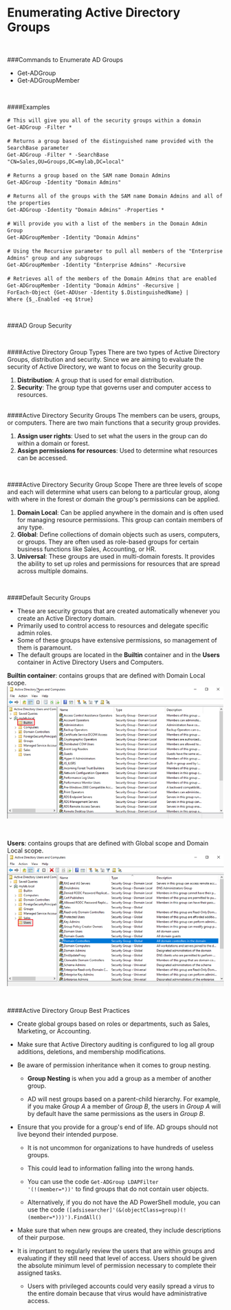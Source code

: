 

# Enumerating Active Directory Groups

<br>

###Commands to Enumerate AD Groups

- Get-ADGroup
- Get-ADGroupMember

<br>

####Examples
    
    # This will give you all of the security groups within a domain
    Get-ADGroup -Filter *

    # Returns a group based of the distinguished name provided with the SearchBase parameter
    Get-ADGroup -Filter * -SearchBase "CN=Sales,OU=Groups,DC=mylab,DC=local"

    # Returns a group based on the SAM name Domain Admins
    Get-ADGroup -Identity "Domain Admins"

    # Returns all of the groups with the SAM name Domain Admins and all of the properties
    Get-ADGroup -Identity "Domain Admins" -Properties *

    # Will provide you with a list of the members in the Domain Admin Group
    Get-ADGroupMember -Identity "Domain Admins"
    
    # Using the Recursive parameter to pull all members of the "Enterprise Admins" group and any subgroups
    Get-ADGroupMember -Identity "Enterprise Admins" -Recursive
    
    # Retrieves all of the members of the Domain Admins that are enabled
    Get-ADGroupMember -Identity "Domain Admins" -Recursive | 
    ForEach-Object {Get-ADUser -Identity $.DistinguishedName} |
    Where {$_.Enabled -eq $true}





<br>

###AD Group Security

<br>

####Active Directory Group Types
There are two types of Active Directory Groups, distribution and security. Since we are aiming to evaluate the security of Active Directory, we want to focus on the Security group.

1. **Distribution**: A group that is used for email distribution.
2. **Security**: The group type that governs user and computer access to resources.

<br>
####Active Directory Security Groups
The members can be users, groups, or computers.  There are two main functions that a security group provides.

1. **Assign user rights**: Used to set what the users in the group can do within a domain or forest.
2. **Assign permissions for resources**: Used to determine what resources can be accessed. 

<br>

####Active Directory Security Group Scope
There are three levels of scope and each will determine what users can belong to a particular group, along with where in the forest or domain the group's permissions can be applied.

1. **Domain Local**: Can be applied anywhere in the domain and is often used for managing resource permissions.  This group can contain members of any type.
2. **Global**: Define collections of domain objects such as users, computers, or groups.  They are often used as role-based groups for certain business functions like Sales, Accounting, or HR.
3. **Universal**: These groups are used in multi-domain forests.  It provides the ability to set up roles and permissions for resources that are spread across multiple domains.

<br>

####Default Security Groups

- These are security groups that are created automatically whenever you create an Active Directory domain.
- Primarily used to control access to resources and delegate specific admin roles.
- Some of these groups have extensive permissions, so management of them is paramount.
- The default groups are located in the **Builtin** container and in the **Users** container in Active Directory Users and Computers.

**Builtin container**: contains groups that are defined with Domain Local scope.
![](screenshots/ps_snip89.png)

<br>

**Users**: contains groups that are defined with Global scope and Domain Local scope.
![](screenshots/ps_snip90.png)

<br>

####Active Directory Group Best Practices

- Create global groups based on roles or departments, such as Sales, Marketing, or Accounting.
  
- Make sure that Active Directory auditing is configured to log all group additions, deletions, and membership modifications.
  
- Be aware of permission inheritance when it comes to group nesting.
    - **Group Nesting** is when you add a group as a member of another group.
      
    - AD will nest groups based on a parent-child hierarchy. For example, if you make *Group A* a member of *Group B*, the users in *Group A* will by default have the same permissions as the users in *Group B*.
    
- Ensure that you provide for a group's end of life.  AD groups should not live beyond their intended purpose.
    - It is not uncommon for organizations to have hundreds of useless groups.
    
    - This could lead to information falling into the wrong hands.
  
    - You can use the code <code>Get-ADGroup LDAPFilter '(!(member=*))'</code> to find groups that do not contain user objects.
    
    - Alternatively, if you do not have the AD PowerShell module, you can use the code <code>(\[adsisearcher]'(&(objectClass=group)(!(member=*)))').FindAll()</code>
     
- Make sure that when new groups are created, they include descriptions of their purpose.

- It is important to regularly review the users that are within groups and evaluating if they still need that level of access.  Users should be given the absolute minimum level of permission necessary to complete their assigned tasks.
    - Users with privileged accounts could very easily spread a virus to the entire domain because that virus would have administrative access.
    

